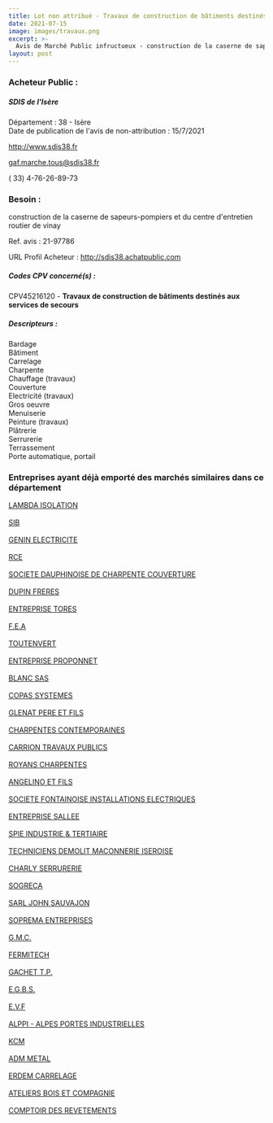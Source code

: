 ```yaml
---
title: Lot non attribué - Travaux de construction de bâtiments destinés aux services de secours
date: 2021-07-15
image: images/travaux.png
excerpt: >-
  Avis de Marché Public infructueux - construction de la caserne de sapeurs-pompiers et du centre d'entretien routier de vinay
layout: post
---
```


### Acheteur Public :
##### SDIS de l'Isère
Département : 38 - Isère<br/>
Date de publication de l'avis de non-attribution : 15/7/2021


http://www.sdis38.fr

gaf.marche.tous@sdis38.fr

( 33) 4-76-26-89-73
### Besoin :

construction de la caserne de sapeurs-pompiers et du centre d'entretien routier de vinay

Ref. avis : 21-97786

URL Profil Acheteur : http://sdis38.achatpublic.com

##### Codes CPV concerné(s) :
CPV45216120 - **Travaux de construction de bâtiments destinés aux services de secours** <br/>

##### Descripteurs :
Bardage <br/>
Bâtiment <br/>
Carrelage <br/>
Charpente <br/>
Chauffage (travaux) <br/>
Couverture <br/>
Electricité (travaux) <br/>
Gros oeuvre <br/>
Menuiserie <br/>
Peinture (travaux) <br/>
Plâtrerie <br/>
Serrurerie <br/>
Terrassement <br/>
Porte automatique, portail <br/>

### Entreprises ayant déjà emporté des marchés similaires dans ce département
<a href="/entreprise-543/siren-072500945">LAMBDA ISOLATION</a><br/><br/>
<a href="/entreprise-544/siren-263505794">SIB</a><br/><br/>
<a href="/entreprise-544/siren-304579105">GENIN ELECTRICITE</a><br/><br/>
<a href="/entreprise-545/siren-316112531">RCE</a><br/><br/>
<a href="/entreprise-546/siren-319995155">SOCIETE DAUPHINOISE DE CHARPENTE COUVERTURE</a><br/><br/>
<a href="/entreprise-546/siren-320202187">DUPIN FRERES</a><br/><br/>
<a href="/entreprise-546/siren-325032183">ENTREPRISE TORES</a><br/><br/>
<a href="/entreprise-548/siren-332627611">F.E.A</a><br/><br/>
<a href="/entreprise-549/siren-339963886">TOUTENVERT</a><br/><br/>
<a href="/entreprise-551/siren-353593452">ENTREPRISE PROPONNET</a><br/><br/>
<a href="/entreprise-551/siren-379543028">BLANC SAS</a><br/><br/>
<a href="/entreprise-552/siren-384870234">COPAS SYSTEMES</a><br/><br/>
<a href="/entreprise-554/siren-392836938">GLENAT PERE ET FILS</a><br/><br/>
<a href="/entreprise-554/siren-398183095">CHARPENTES CONTEMPORAINES</a><br/><br/>
<a href="/entreprise-555/siren-399601947">CARRION TRAVAUX PUBLICS</a><br/><br/>
<a href="/entreprise-555/siren-402712509">ROYANS CHARPENTES</a><br/><br/>
<a href="/entreprise-556/siren-403595663">ANGELINO ET FILS</a><br/><br/>
<a href="/entreprise-557/siren-411823024">SOCIETE FONTAINOISE INSTALLATIONS ELECTRIQUES</a><br/><br/>
<a href="/entreprise-560/siren-436580286">ENTREPRISE SALLEE</a><br/><br/>
<a href="/entreprise-561/siren-440055861">SPIE INDUSTRIE & TERTIAIRE</a><br/><br/>
<a href="/entreprise-561/siren-442886115">TECHNICIENS DEMOLIT MACONNERIE ISEROISE</a><br/><br/>
<a href="/entreprise-561/siren-442937348">CHARLY SERRURERIE</a><br/><br/>
<a href="/entreprise-563/siren-451018972">SOGRECA</a><br/><br/>
<a href="/entreprise-563/siren-453411548">SARL JOHN SAUVAJON</a><br/><br/>
<a href="/entreprise-565/siren-485197552">SOPREMA ENTREPRISES</a><br/><br/>
<a href="/entreprise-565/siren-489296632">G.M.C.</a><br/><br/>
<a href="/entreprise-566/siren-492538988">FERMITECH</a><br/><br/>
<a href="/entreprise-567/siren-497883306">GACHET T.P.</a><br/><br/>
<a href="/entreprise-569/siren-511321747">E.G.B.S.</a><br/><br/>
<a href="/entreprise-571/siren-527668594">E.V.F</a><br/><br/>
<a href="/entreprise-571/siren-528568843">ALPPI - ALPES PORTES INDUSTRIELLES</a><br/><br/>
<a href="/entreprise-577/siren-802134445">KCM</a><br/><br/>
<a href="/entreprise-579/siren-818975096">ADM METAL</a><br/><br/>
<a href="/entreprise-580/siren-834367765">ERDEM CARRELAGE</a><br/><br/>
<a href="/entreprise-581/siren-845420017">ATELIERS BOIS ET COMPAGNIE</a><br/><br/>
<a href="/entreprise-582/siren-972502355">COMPTOIR DES REVETEMENTS</a><br/><br/>
